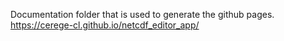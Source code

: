 Documentation folder that is used to generate the github pages. https://cerege-cl.github.io/netcdf_editor_app/